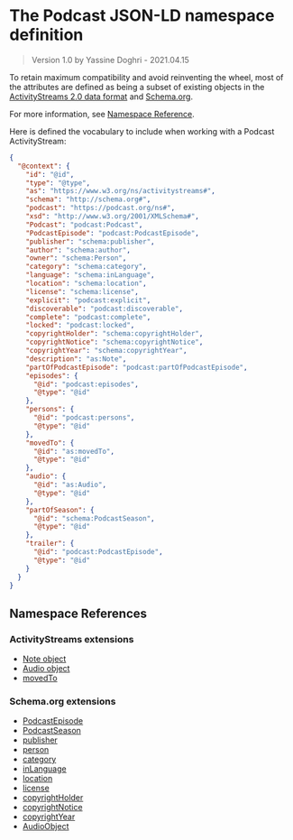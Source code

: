 # The Podcast JSON-LD namespace definition

> Version 1.0 by Yassine Doghri - 2021.04.15

To retain maximum compatibility and avoid reinventing the wheel, most of the attributes are defined as being a subset of existing objects in the [ActivityStreams 2.0 data format](https://www.w3.org/TR/activitystreams-vocabulary/) and [Schema.org](https://schema.org/).

For more information, see [Namespace Reference](#namespace-references).

Here is defined the vocabulary to include when working with a Podcast ActivityStream:

```json
{
  "@context": {
    "id": "@id",
    "type": "@type",
    "as": "https://www.w3.org/ns/activitystreams#",
    "schema": "http://schema.org#",
    "podcast": "https://podcast.org/ns#",
    "xsd": "http://www.w3.org/2001/XMLSchema#",
    "Podcast": "podcast:Podcast",
    "PodcastEpisode": "podcast:PodcastEpisode",
    "publisher": "schema:publisher",
    "author": "schema:author",
    "owner": "schema:Person",
    "category": "schema:category",
    "language": "schema:inLanguage",
    "location": "schema:location",
    "license": "schema:license",
    "explicit": "podcast:explicit",
    "discoverable": "podcast:discoverable",
    "complete": "podcast:complete",
    "locked": "podcast:locked",
    "copyrightHolder": "schema:copyrightHolder",
    "copyrightNotice": "schema:copyrightNotice",
    "copyrightYear": "schema:copyrightYear",
    "description": "as:Note",
    "partOfPodcastEpisode": "podcast:partOfPodcastEpisode",
    "episodes": {
      "@id": "podcast:episodes",
      "@type": "@id"
    },
    "persons": {
      "@id": "podcast:persons",
      "@type": "@id"
    },
    "movedTo": {
      "@id": "as:movedTo",
      "@type": "@id"
    },
    "audio": {
      "@id": "as:Audio",
      "@type": "@id"
    },
    "partOfSeason": {
      "@id": "schema:PodcastSeason",
      "@type": "@id"
    },
    "trailer": {
      "@id": "podcast:PodcastEpisode",
      "@type": "@id"
    }
  }
}
```

## Namespace References

### ActivityStreams extensions

- [Note object](https://www.w3.org/TR/activitystreams-vocabulary/#dfn-note)
- [Audio object](https://www.w3.org/TR/activitystreams-vocabulary/#dfn-audio)
- [movedTo](https://www.w3.org/ns/activitystreams#movedTo)

### Schema.org extensions

- [PodcastEpisode](https://schema.org/PodcastEpisode)
- [PodcastSeason](https://schema.org/PodcastSeason)
- [publisher](https://schema.org/publisher)
- [person](https://schema.org/Person)
- [category](https://schema.org/Category)
- [inLanguage](https://schema.org/inLanguage)
- [location](https://schema.org/location)
- [license](https://schema.org/license)
- [copyrightHolder](https://schema.org/copyrightHolder)
- [copyrightNotice](https://schema.org/copyrightNotice)
- [copyrightYear](https://schema.org/copyrightYear)
- [AudioObject](https://schema.org/AudioObject)
